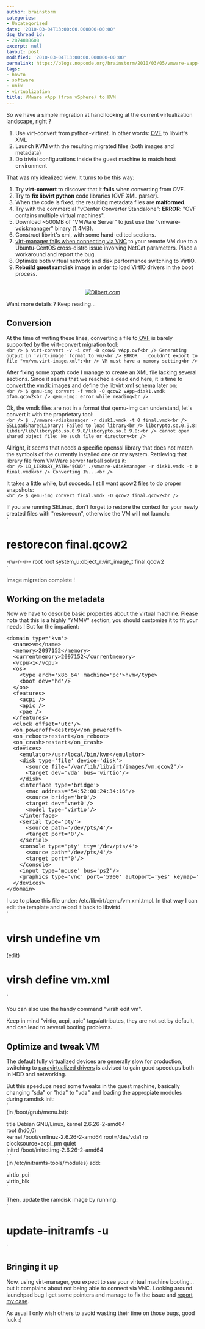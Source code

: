 ```yaml
---
author: brainstorm
categories:
- Uncategorized
date: '2010-03-04T13:00:00.000000+00:00'
dsq_thread_id:
- 2874888608
excerpt: null
layout: post
modified: '2010-03-04T13:00:00.000000+00:00'
permalink: https://blogs.nopcode.org/brainstorm/2010/03/05/vmware-vapp-from-vsphere-to-kvm/
tags:
- howto
- software
- unix
- virtualization
title: VMware vApp (from vSphere) to KVM
---
```


So we have a simple migration at hand looking at the current virtualization landscape, right ?

1.  Use virt-convert from python-virtinst. In other words: [<acronym title='Open Virtualization Format'>OVF</acronym>][1] to libvirt's XML
2.  Launch KVM with the resulting migrated files (both images and metadata)
3.  Do trivial configurations inside the guest machine to match host environment

That was my idealized view. It turns to be this way:

1.  Try **virt-convert** to discover that it **fails** when converting from OVF.
2.  Try to **fix libvirt python** code libraries (OVF XML parser).
3.  When the code is fixed, the resulting metadata files are **malformed**.
4.  Try with the commercial "vCenter Converter Standalone": **ERROR**: "OVF contains multiple virtual machines".
5.  Download ~500MB of "VMWare Server" to just use the "vmware-vdiskmanager" binary (1.4MB).
6.  Construct libvirt's xml, with some hand-edited sections.
7.  [virt-manager fails when connecting via VNC][2] to your remote VM due to a Ubuntu-CentOS cross-distro issue involving NetCat parameters. Place a workaround and report the bug.
8.  Optimize both virtual network and disk performance switching to VirtIO.
9.  **Rebuild guest ramdisk** image in order to load VirtIO drivers in the boot process.

<center>
  <br /> <a href="https://dilbert.com/strips/comic/2008-02-12/" title="Dilbert.com"><img src="http://dilbert.com/dyn/str_strip/000000000/00000000/0000000/000000/00000/1000/800/1869/1869.strip.gif" border="0" alt="Dilbert.com" /></a><br />
</center>

Want more details ? Keep reading...  
<!--more-->

## Conversion

At the time of writing these lines, converting a file to <acronym title='Open Virtualization Format'>OVF</acronym> is barely supported by the virt-convert migration tool:  
`<br />
$ virt-convert -v -i ovf -D qcow2 vApp.ovf<br />
Generating output in 'virt-image' format to vm/<br />
ERROR    Couldn't export to file "vm/vm.virt-image.xml":<br />
VM must have a memory setting<br />
`

After fixing some xpath code I manage to create an XML file lacking several sections. Since it seems that we reached a dead end here, it is time to [convert the vmdk image**s**][3] and define the libvirt xml schema later on:  
`<br />
$ qemu-img convert -f vmdk -O qcow2 vApp-disk1.vmdk pfam.qcow2<br />
qemu-img: error while reading<br />
`

Ok, the vmdk files are not in a format that qemu-img can understand, let's convert it with the proprietary tool:  
`<br />
$ ./vmware-vdiskmanager -r disk1.vmdk -t 0 final.vmdk<br />
SSLLoadSharedLibrary: Failed to load library<br />
libcrypto.so.0.9.8: libdir/lib/libcrypto.so.0.9.8/libcrypto.so.0.9.8:<br />
cannot open shared object file: No such file or directory<br />
`

Allright, it seems that needs a specific openssl library that does not match the symbols of the currently installed one on my system. Retrieving that library file from VMWare server tarball solves it:  
`<br />
LD_LIBRARY_PATH="$CWD" ./vmware-vdiskmanager -r disk1.vmdk -t 0 final.vmdk<br />
Converting 1%...<br />
`

It takes a little while, but succeds. I still want qcow2 files to do proper snapshots:  
`<br />
$ qemu-img convert final.vmdk -O qcow2 final.qcow2<br />
`

If you are running SELinux, don't forget to restore the context for your newly created files with "restorecon", otherwise the VM will not launch:  
`<br />
# restorecon final.qcow2<br />
-rw-r--r--  root root system_u:object_r:virt_image_t   final.qcow2<br />
`

Image migration complete !

## Working on the metadata

Now we have to describe basic properties about the virtual machine. Please note that this is a highly "YMMV" section, you should customize it to fit your needs ! But for the impatient:

<pre class="brush: xml; title: ; notranslate" title="">&lt;domain type='kvm'&gt;
  &lt;name&gt;vm&lt;/name&gt;
  &lt;memory&gt;2097152&lt;/memory&gt;
  &lt;currentmemory&gt;2097152&lt;/currentmemory&gt;
  &lt;vcpu&gt;1&lt;/vcpu&gt;
  &lt;os&gt;
    &lt;type arch='x86_64' machine='pc'&gt;hvm&lt;/type&gt;
    &lt;boot dev='hd'/&gt;
  &lt;/os&gt;
  &lt;features&gt;
    &lt;acpi /&gt;
    &lt;apic /&gt;
    &lt;pae /&gt;
  &lt;/features&gt;
  &lt;clock offset='utc'/&gt;
  &lt;on_poweroff&gt;destroy&lt;/on_poweroff&gt;
  &lt;on_reboot&gt;restart&lt;/on_reboot&gt;
  &lt;on_crash&gt;restart&lt;/on_crash&gt;
  &lt;devices&gt;
    &lt;emulator&gt;/usr/local/bin/kvm&lt;/emulator&gt;
    &lt;disk type='file' device='disk'&gt;
      &lt;source file='/var/lib/libvirt/images/vm.qcow2'/&gt;
      &lt;target dev='vda' bus='virtio'/&gt;
    &lt;/disk&gt;
    &lt;interface type='bridge'&gt;
      &lt;mac address='54:52:00:24:34:16'/&gt;
      &lt;source bridge='br0'/&gt;
      &lt;target dev='vnet0'/&gt;
      &lt;model type='virtio'/&gt;
    &lt;/interface&gt;
    &lt;serial type='pty'&gt;
      &lt;source path='/dev/pts/4'/&gt;
      &lt;target port='0'/&gt;
    &lt;/serial&gt;
    &lt;console type='pty' tty='/dev/pts/4'&gt;
      &lt;source path='/dev/pts/4'/&gt;
      &lt;target port='0'/&gt;
    &lt;/console&gt;
    &lt;input type='mouse' bus='ps2'/&gt;
    &lt;graphics type='vnc' port='5900' autoport='yes' keymap='en-us'/&gt;
  &lt;/devices&gt;
&lt;/domain&gt;
</pre>

I use to place this file under: /etc/libvirt/qemu/vm.xml.tmpl. In that way I can edit the template and reload it back to libvirtd.  
`<br />
# virsh undefine vm<br />
(edit)<br />
# virsh define vm.xml<br />
`

You can also use the handy command "virsh edit vm".

Keep in mind "virtio, acpi, apic" tags/attributes, they are not set by default, and can lead to several booting problems.

## Optimize and tweak VM

The default fully virtualized devices are generally slow for production, switching to [paravirtualized drivers][4] is advised to gain good speedups both in HDD and networking.

But this speedups need some tweaks in the guest machine, basically changing "sda" or "hda" to "vda" and loading the appropiate modules during ramdisk init:  
`<br />
(in /boot/grub/menu.lst):</p>
<p>title           Debian GNU/Linux, kernel 2.6.26-2-amd64<br />
root            (hd0,0)<br />
kernel         /boot/vmlinuz-2.6.26-2-amd64 root=/dev/vda1 ro clocksource=acpi_pm quiet<br />
initrd          /boot/initrd.img-2.6.26-2-amd64<br />
`  
`<br />
(in /etc/initramfs-tools/modules) add:</p>
<p>virtio_pci<br />
virtio_blk<br />
`

Then, update the ramdisk image by running:  
`<br />
# update-initramfs -u<br />
`

## Bringing it up

Now, using virt-manager, you expect to see your virtual machine booting... but it complains about not being able to connect via VNC. Looking around launchpad bug I get some pointers and manage to fix the issue and [report my case][2].

As usual I only wish others to avoid wasting their time on those bugs, good luck :)

 [1]: https://en.wikipedia.org/wiki/Open_Virtualization_Format
 [2]: https://bugs.launchpad.net/ubuntu/+source/libvirt/+bug/517478
 [3]: https://blog.bodhizazen.net/linux/convert-vmware-vmdk-to-kvm-qcow2-or-virtualbox-vdi/
 [4]: https://wiki.libvirt.org/page/Virtio